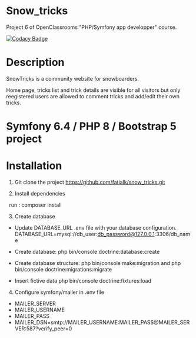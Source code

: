 # Snow_tricks
Project 6 of OpenClassrooms "PHP/Symfony app developper" course.

[![Codacy Badge](https://app.codacy.com/project/badge/Grade/b02e25724a06491b9d9aa88126643ae4)](https://app.codacy.com/gh/fatialk/snow_tricks/dashboard?utm_source=gh&utm_medium=referral&utm_content=&utm_campaign=Badge_grade)

# Description

SnowTricks is a community website for snowboarders.

Home page, tricks list and trick details are visible for all visitors but only reegistered users are allowed to comment tricks and add/edit their own tricks.

# Symfony 6.4 / PHP 8 / Bootstrap 5 project

# Installation

1. Git clone the project
https://github.com/fatialk/snow_tricks.git

2. Install dependencies

  run : composer install

3. Create database

- Update DATABASE_URL .env file with your database configuration.
DATABASE_URL=mysql://db_user:db_password@127.0.0.1:3306/db_name

- Create database:
php bin/console doctrine:database:create

- Create database structure:
php bin/console make:migration
and
php bin/console doctrine:migrations:migrate

- Insert fictive data
php bin/console doctrine:fixtures:load

4. Configure symfony/mailer in .env file
- MAILER_SERVER
- MAILER_USERNAME
- MAILER_PASS
- MAILER_DSN=smtp://MAILER_USERNAME:MAILER_PASS@MAILER_SERVER:587?verify_peer=0
